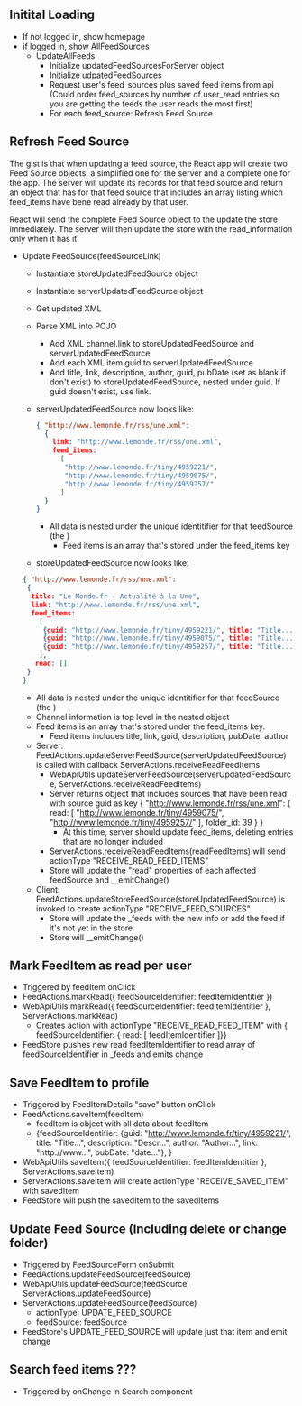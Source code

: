 
## Initital Loading

* If not logged in, show homepage
* if logged in, show AllFeedSources
  * UpdateAllFeeds
    * Initialize updatedFeedSourcesForServer object
    * Initialize udpatedFeedSources
    * Request user's feed_sources plus saved feed items from api
      (Could order feed_sources by number of user_read entries so you are
      getting the feeds the user reads the most first)
    * For each feed_source: Refresh Feed Source

## Refresh Feed Source

The gist is that when updating a feed source, the React app will create two Feed Source objects, a simplified one for the server and a complete one for the app.  The server will update its records for that feed source and return an object that has for that feed source that includes an array listing which feed_items have bene read already by that user.

React will send the complete Feed Source object to the update the store immediately.  The server will then update the store with the read_information only when it has it.

* Update FeedSource(feedSourceLink)
  * Instantiate storeUpdatedFeedSource object
  * Instantiate serverUpdatedFeedSource object
  * Get updated XML
  * Parse XML into POJO
    * Add XML channel.link to storeUpdatedFeedSource and serverUpdatedFeedSource
    * Add each XML item.guid to serverUpdatedFeedSource
    * Add title, link, description, author, guid, pubDate (set as blank if don't exist) to storeUpdatedFeedSource, nested under guid.  If guid doesn't exist, use link.
  * serverUpdatedFeedSource now looks like:

    ```JSON
    { "http://www.lemonde.fr/rss/une.xml":
      {
        link: "http://www.lemonde.fr/rss/une.xml", 
        feed_items: 
          [
           "http://www.lemonde.fr/tiny/4959221/",
           "http://www.lemonde.fr/tiny/4959075/",
           "http://www.lemonde.fr/tiny/4959257/"
          ]
      }
    }
    ```

    * All data is nested under the unique identitifier for that feedSource (the <channel><link></channel><link>)
      * Feed items is an array that's stored under the feed_items key
  * storeUpdatedFeedSource now looks like:

   ```JSON
   { "http://www.lemonde.fr/rss/une.xml": 
    {
     title: "Le Monde.fr - Actualité à la Une",
     link: "http://www.lemonde.fr/rss/une.xml",
     feed_items: 
       [
        {guid: "http://www.lemonde.fr/tiny/4959221/", title: "Title...", description: "Descr...", author: "Author...", link: "http://www...", pubDate: "date..."},
        {guid: "http://www.lemonde.fr/tiny/4959075/", title: "Title...", description: "Descr...", author: "Author...", link: "http://www...", pubDate: "date..."},
        {guid: "http://www.lemonde.fr/tiny/4959257/", title: "Title...", description: "Descr...", author: "Author...", link: "http://www...", pubDate: "date..."}
       ],
      read: []
    }
   }
   ```

    * All data is nested under the unique identitifier for that feedSource (the <channel><link></channel><link>)
    * Channel information is top level in the nested object
    * Feed items is an array that's stored under the feed_items key.
      * Feed items includes title, link, guid, description, pubDate, author
  * Server: FeedActions.updateServerFeedSource(serverUpdatedFeedSource) is called with callback ServerActions.receiveReadFeedItems
    * WebApiUtils.updateServerFeedSource(serverUpdatedFeedSource, ServerActions.receiveReadFeedItems)
    * Server returns object that includes sources that have been read with source guid as key
      { "http://www.lemonde.fr/rss/une.xml": {
          read: [
            "http://www.lemonde.fr/tiny/4959075/",
            "http://www.lemonde.fr/tiny/4959257/" ],
          folder_id: 39
        }
      }
      * At this time, server should update feed_items, deleting entries that are no longer included
    * ServerActions.receiveReadFeedItems(readFeedItems) will send actionType "RECEIVE_READ_FEED_ITEMS"
    * Store will update the "read" properties of each affected feedSource and __emitChange()
  * Client: FeedActions.updateStoreFeedSource(storeUpdatedFeedSource) is invoked to create actionType "RECEIVE_FEED_SOURCES"
    * Store will update the _feeds with the new info or add the feed if it's not yet in the store
    * Store will __emitChange()

## Mark FeedItem as read per user

* Triggered by feedItem onClick
* FeedActions.markRead({ feedSourceIdentifier: feedItemIdentitier }) 
* WebApiUtils.markRead({ feedSourceIdentifier: feedItemIdentitier }, ServerActions.markRead)
  * Creates action with actionType "RECEIVE_READ_FEED_ITEM" with { feedSourceIdentifier: { read: [ feedItemIdentifier ]}}
* FeedStore pushes new read feedItemIdentifier to read array of feedSourceIdentifier in _feeds and emits change

## Save FeedItem to profile

* Triggered by FeedItemDetails "save" button onClick
* FeedActions.saveItem(feedItem)
  * feedItem is object with all data about feedItem
  * {feedSourceIdentifier:
        {guid: "http://www.lemonde.fr/tiny/4959221/", title: "Title...", description: "Descr...", author: "Author...", link: "http://www...", pubDate: "date..."},
    }
* WebApiUtils.saveItem({ feedSourceIdentifier: feedItemIdentitier }, ServerActions.saveItem)
* ServerActions.saveItem will create actionType "RECEIVE_SAVED_ITEM" with savedItem
* FeedStore will push the savedItem to the savedItems

## Update Feed Source (Including delete or change folder)

* Triggered by FeedSourceForm onSubmit
* FeedActions.updateFeedSource(feedSource)
* WebApiUtils.updateFeedSource(feedSource, ServerActions.updateFeedSource)
* ServerActions.updateFeedSource(feedSource)
  * actionType: UPDATE_FEED_SOURCE
  * feedSource: feedSource
* FeedStore's UPDATE_FEED_SOURCE will update just that item and emit change

## Search feed items ???
* Triggered by onChange in Search component